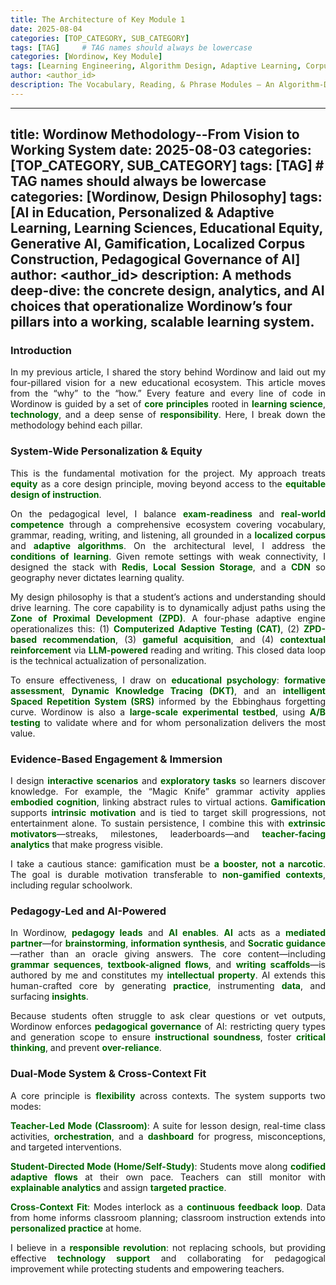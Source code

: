 ```yaml
---
title: The Architecture of Key Module 1
date: 2025-08-04
categories: [TOP_CATEGORY, SUB_CATEGORY]
tags: [TAG]     # TAG names should always be lowercase
categories: [Wordinow, Key Module]
tags: [Learning Engineering, Algorithm Design, Adaptive Learning, Corpus Linguistics, CAT, ZPD, Spaced Repetition, NLP, EdTech, Product Deep Dive]
author: <author_id>        
description: The Vocabulary, Reading, & Phrase Modules — An Algorithm-Driven Personalized Learning Loop
---
```

---
title: Wordinow Methodology--From Vision to Working System
date: 2025-08-03
categories: [TOP_CATEGORY, SUB_CATEGORY]
tags: [TAG]     # TAG names should always be lowercase
categories: [Wordinow, Design Philosophy]
tags: [AI in Education, Personalized & Adaptive Learning, Learning Sciences, Educational Equity, Generative AI, Gamification, Localized Corpus Construction, Pedagogical Governance of AI]
author: <author_id>
description: A methods deep-dive: the concrete design, analytics, and AI choices that operationalize Wordinow’s four pillars into a working, scalable learning system.
---
<div markdown="1" style="text-align: justify;">
  
<h3>Introduction</h3>
<p>In my previous article, I shared the story behind Wordinow and laid out my four-pillared vision for a new educational ecosystem. This article moves from the “why” to the “how.” Every feature and every line of code in Wordinow is guided by a set of <strong style="color:#006400;">core principles</strong> rooted in <strong style="color:#006400;">learning science</strong>, <strong style="color:#006400;">technology</strong>, and a deep sense of <strong style="color:#006400;">responsibility</strong>. Here, I break down the methodology behind each pillar.</p>

<h3>System-Wide Personalization & Equity</h3>
<p>This is the fundamental motivation for the project. My approach treats <strong style="color:#006400;">equity</strong> as a core design principle, moving beyond access to the <strong style="color:#006400;">equitable design of instruction</strong>.</p>

<p>On the pedagogical level, I balance <strong style="color:#006400;">exam-readiness</strong> and <strong style="color:#006400;">real-world competence</strong> through a comprehensive ecosystem covering vocabulary, grammar, reading, writing, and listening, all grounded in a <strong style="color:#006400;">localized corpus</strong> and <strong style="color:#006400;">adaptive algorithms</strong>. On the architectural level, I address the <strong style="color:#006400;">conditions of learning</strong>. Given remote settings with weak connectivity, I designed the stack with <strong style="color:#006400;">Redis</strong>, <strong style="color:#006400;">Local Session Storage</strong>, and a <strong style="color:#006400;">CDN</strong> so geography never dictates learning quality.</p>

<p>My design philosophy is that a student’s actions and understanding should drive learning. The core capability is to dynamically adjust paths using the <strong style="color:#006400;">Zone of Proximal Development (ZPD)</strong>. A four-phase adaptive engine operationalizes this: (1) <strong style="color:#006400;">Computerized Adaptive Testing (CAT)</strong>, (2) <strong style="color:#006400;">ZPD-based recommendation</strong>, (3) <strong style="color:#006400;">gameful acquisition</strong>, and (4) <strong style="color:#006400;">contextual reinforcement</strong> via <strong style="color:#006400;">LLM-powered</strong> reading and writing. This closed data loop is the technical actualization of personalization.</p>

<p>To ensure effectiveness, I draw on <strong style="color:#006400;">educational psychology</strong>: <strong style="color:#006400;">formative assessment</strong>, <strong style="color:#006400;">Dynamic Knowledge Tracing (DKT)</strong>, and an <strong style="color:#006400;">intelligent Spaced Repetition System (SRS)</strong> informed by the Ebbinghaus forgetting curve. Wordinow is also a <strong style="color:#006400;">large-scale experimental testbed</strong>, using <strong style="color:#006400;">A/B testing</strong> to validate where and for whom personalization delivers the most value.</p>

<h3>Evidence-Based Engagement & Immersion</h3>
<p>I design <strong style="color:#006400;">interactive scenarios</strong> and <strong style="color:#006400;">exploratory tasks</strong> so learners discover knowledge. For example, the “Magic Knife” grammar activity applies <strong style="color:#006400;">embodied cognition</strong>, linking abstract rules to virtual actions. <strong style="color:#006400;">Gamification</strong> supports <strong style="color:#006400;">intrinsic motivation</strong> and is tied to target skill progressions, not entertainment alone. To sustain persistence, I combine this with <strong style="color:#006400;">extrinsic motivators</strong>—streaks, milestones, leaderboards—and <strong style="color:#006400;">teacher-facing analytics</strong> that make progress visible.</p>

<p>I take a cautious stance: gamification must be <strong style="color:#006400;">a booster, not a narcotic</strong>. The goal is durable motivation transferable to <strong style="color:#006400;">non-gamified contexts</strong>, including regular schoolwork.</p>

<h3>Pedagogy-Led and AI-Powered</h3>
<p>In Wordinow, <strong style="color:#006400;">pedagogy leads</strong> and <strong style="color:#006400;">AI enables</strong>. <strong style="color:#006400;">AI</strong> acts as a <strong style="color:#006400;">mediated partner</strong>—for <strong style="color:#006400;">brainstorming</strong>, <strong style="color:#006400;">information synthesis</strong>, and <strong style="color:#006400;">Socratic guidance</strong>—rather than an oracle giving answers. The core content—including <strong style="color:#006400;">grammar sequences</strong>, <strong style="color:#006400;">textbook-aligned flows</strong>, and <strong style="color:#006400;">writing scaffolds</strong>—is authored by me and constitutes my <strong style="color:#006400;">intellectual property</strong>. AI extends this human-crafted core by generating <strong style="color:#006400;">practice</strong>, instrumenting <strong style="color:#006400;">data</strong>, and surfacing <strong style="color:#006400;">insights</strong>.</p>

<p>Because students often struggle to ask clear questions or vet outputs, Wordinow enforces <strong style="color:#006400;">pedagogical governance</strong> of AI: restricting query types and generation scope to ensure <strong style="color:#006400;">instructional soundness</strong>, foster <strong style="color:#006400;">critical thinking</strong>, and prevent <strong style="color:#006400;">over-reliance</strong>.</p>

<h3>Dual-Mode System & Cross-Context Fit</h3>
<p>A core principle is <strong style="color:#006400;">flexibility</strong> across contexts. The system supports two modes:</p>

<p><strong style="color:#006400;">Teacher-Led Mode (Classroom)</strong>: A suite for lesson design, real-time class activities, <strong style="color:#006400;">orchestration</strong>, and a <strong style="color:#006400;">dashboard</strong> for progress, misconceptions, and targeted interventions.</p>

<p><strong style="color:#006400;">Student-Directed Mode (Home/Self-Study)</strong>: Students move along <strong style="color:#006400;">codified adaptive flows</strong> at their own pace. Teachers can still monitor with <strong style="color:#006400;">explainable analytics</strong> and assign <strong style="color:#006400;">targeted practice</strong>.</p>

<p><strong style="color:#006400;">Cross-Context Fit</strong>: Modes interlock as a <strong style="color:#006400;">continuous feedback loop</strong>. Data from home informs classroom planning; classroom instruction extends into <strong style="color:#006400;">personalized practice</strong> at home.</p>

<p>I believe in a <strong style="color:#006400;">responsible revolution</strong>: not replacing schools, but providing effective <strong style="color:#006400;">technology support</strong> and collaborating for pedagogical improvement while protecting students and empowering teachers.</p>


</div>

